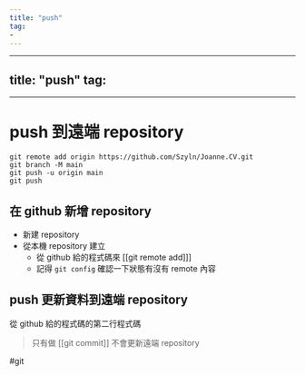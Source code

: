 ```yaml
---
title: "push"
tag: 
- 
---
```

---
title: "push"
tag: 
- 
---
# push 到遠端 repository
```
git remote add origin https://github.com/Szyln/Joanne.CV.git
git branch -M main
git push -u origin main
git push
```


## 在 github 新增 repository
- 新建 repository
- 從本機 repository 建立
	- 從 github 給的程式碼來 [[git remote add]]]
	- 記得 `git config` 確認一下狀態有沒有 remote 內容

## push 更新資料到遠端 repository
從 github 給的程式碼的第二行程式碼

>只有做 [[git commit]] 不會更新遠端 repository

#git